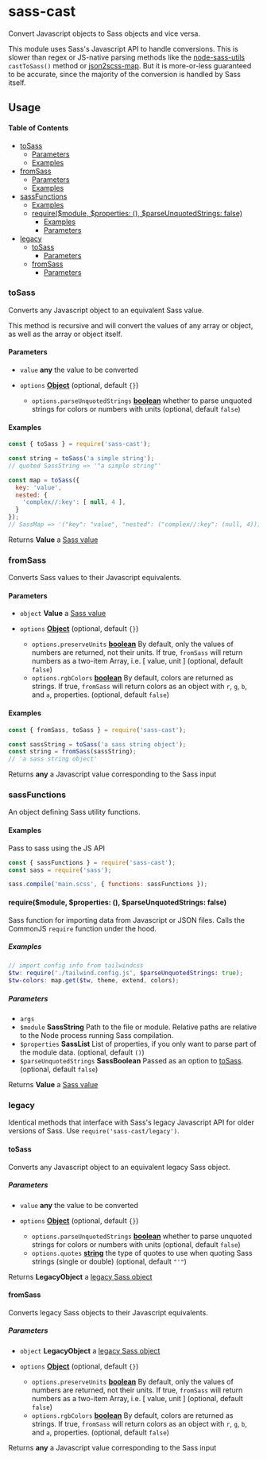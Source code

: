 # sass-cast

Convert Javascript objects to Sass objects and vice versa.

This module uses Sass's Javascript API to handle conversions.
This is slower than regex or JS-native parsing methods like the
[node-sass-utils](https://www.npmjs.com/package/node-sass-utils) `castToSass()` method
or [json2scss-map](https://www.npmjs.com/package/json2scss-map).
But it is more-or-less guaranteed to be accurate, since the majority of
the conversion is handled by Sass itself.

## Usage

<!-- Generated by documentation.js. Update this documentation by updating the source code. -->

#### Table of Contents

*   [toSass](#tosass)
    *   [Parameters](#parameters)
    *   [Examples](#examples)
*   [fromSass](#fromsass)
    *   [Parameters](#parameters-1)
    *   [Examples](#examples-1)
*   [sassFunctions](#sassfunctions)
    *   [Examples](#examples-2)
    *   [require($module, $properties: (), $parseUnquotedStrings: false)](#requiremodule-properties--parseunquotedstrings-false)
        *   [Examples](#examples-3)
        *   [Parameters](#parameters-2)
*   [legacy](#legacy)
    *   [toSass](#tosass-1)
        *   [Parameters](#parameters-3)
    *   [fromSass](#fromsass-1)
        *   [Parameters](#parameters-4)

### toSass

Converts any Javascript object to an equivalent Sass value.

This method is recursive and will convert the values of any array or object,
as well as the array or object itself.

#### Parameters

*   `value` **any** the value to be converted
*   `options` **[Object](https://developer.mozilla.org/docs/Web/JavaScript/Reference/Global_Objects/Object)**  (optional, default `{}`)

    *   `options.parseUnquotedStrings` **[boolean](https://developer.mozilla.org/docs/Web/JavaScript/Reference/Global_Objects/Boolean)** whether to parse unquoted strings for colors or numbers with units (optional, default `false`)

#### Examples

```javascript
const { toSass } = require('sass-cast');

const string = toSass('a simple string');
// quoted SassString => '"a simple string"'

const map = toSass({
  key: 'value',
  nested: {
    'complex//:key': [ null, 4 ],
  }
});
// SassMap => '("key": "value", "nested": ("complex//:key": (null, 4)))'
```

Returns **Value** a [Sass value](https://sass-lang.com/documentation/js-api/classes/Value)

### fromSass

Converts Sass values to their Javascript equivalents.

#### Parameters

*   `object` **Value** a [Sass value](https://sass-lang.com/documentation/js-api/classes/Value)
*   `options` **[Object](https://developer.mozilla.org/docs/Web/JavaScript/Reference/Global_Objects/Object)**  (optional, default `{}`)

    *   `options.preserveUnits` **[boolean](https://developer.mozilla.org/docs/Web/JavaScript/Reference/Global_Objects/Boolean)** By default, only the values of numbers are returned, not their units. If true, `fromSass` will return numbers as a two-item Array, i.e. \[ value, unit ] (optional, default `false`)
    *   `options.rgbColors` **[boolean](https://developer.mozilla.org/docs/Web/JavaScript/Reference/Global_Objects/Boolean)** By default, colors are returned as strings. If true, `fromSass` will return colors as an object with `r`, `g`, `b`, and `a`, properties. (optional, default `false`)

#### Examples

```javascript
const { fromSass, toSass } = require('sass-cast');

const sassString = toSass('a sass string object');
const string = fromSass(sassString);
// 'a sass string object'
```

Returns **any** a Javascript value corresponding to the Sass input

### sassFunctions

An object defining Sass utility functions.

#### Examples

Pass to sass using the JS API

```javascript
const { sassFunctions } = require('sass-cast');
const sass = require('sass');

sass.compile('main.scss', { functions: sassFunctions });
```

#### require($module, $properties: (), $parseUnquotedStrings: false)

Sass function for importing data from Javascript or JSON files.
Calls the CommonJS `require` function under the hood.

##### Examples

```scss
// import config info from tailwindcss
$tw: require('./tailwind.config.js', $parseUnquotedStrings: true);
$tw-colors: map.get($tw, theme, extend, colors);
```

##### Parameters

*   `args`  
*   `$module` **SassString** Path to the file or module. Relative paths are relative to the Node process running Sass compilation.
*   `$properties` **SassList** List of properties, if you only want to parse part of the module data. (optional, default `()`)
*   `$parseUnquotedStrings` **SassBoolean** Passed as an option to [toSass](#tosass). (optional, default `false`)

Returns **Value** a [Sass value](https://sass-lang.com/documentation/js-api/classes/Value)

### legacy

Identical methods that interface with Sass's legacy Javascript API for older versions of Sass. Use `require('sass-cast/legacy')`.

#### toSass

Converts any Javascript object to an equivalent legacy Sass object.

##### Parameters

*   `value` **any** the value to be converted
*   `options` **[Object](https://developer.mozilla.org/docs/Web/JavaScript/Reference/Global_Objects/Object)**  (optional, default `{}`)

    *   `options.parseUnquotedStrings` **[boolean](https://developer.mozilla.org/docs/Web/JavaScript/Reference/Global_Objects/Boolean)** whether to parse unquoted strings for colors or numbers with units (optional, default `false`)
    *   `options.quotes` **[string](https://developer.mozilla.org/docs/Web/JavaScript/Reference/Global_Objects/String)** the type of quotes to use when quoting Sass strings (single or double) (optional, default `"'"`)

Returns **LegacyObject** a [legacy Sass object](https://sass-lang.com/documentation/js-api/modules#LegacyValue)

#### fromSass

Converts legacy Sass objects to their Javascript equivalents.

##### Parameters

*   `object` **LegacyObject** a [legacy Sass object](https://sass-lang.com/documentation/js-api/modules#LegacyValue)
*   `options` **[Object](https://developer.mozilla.org/docs/Web/JavaScript/Reference/Global_Objects/Object)**  (optional, default `{}`)

    *   `options.preserveUnits` **[boolean](https://developer.mozilla.org/docs/Web/JavaScript/Reference/Global_Objects/Boolean)** By default, only the values of numbers are returned, not their units. If true, `fromSass` will return numbers as a two-item Array, i.e. \[ value, unit ] (optional, default `false`)
    *   `options.rgbColors` **[boolean](https://developer.mozilla.org/docs/Web/JavaScript/Reference/Global_Objects/Boolean)** By default, colors are returned as strings. If true, `fromSass` will return colors as an object with `r`, `g`, `b`, and `a`, properties. (optional, default `false`)

Returns **any** a Javascript value corresponding to the Sass input
